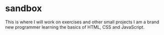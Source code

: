 sandbox
=======

This is where I will work on exercises and other small projects
I am a brand new programmer learning the basics of HTML, CSS and JavaScript.
